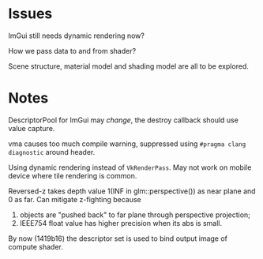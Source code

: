 # Issues

ImGui still needs dynamic rendering now?

How we pass data to and from shader?

Scene structure, material model and shading model are all to be explored.

# Notes

DescriptorPool for ImGui may *change*, the destroy callback should use value capture.

vma causes too much compile warning, suppressed using `#pragma clang diagnostic` around header.

Using dynamic rendering instead of `VkRenderPass`. May not work on mobile device where tile rendering is common.

<!-- TODO Try impl reversed-z: projection mat, depth compare operator, depth attachment clear value. -->
Reversed-z takes depth value 1(INF in glm::perspective()) as near plane and 0 as far.
Can mitigate z-fighting because
1) objects are "pushed back" to far plane through perspective projection;
2) IEEE754 float value has higher precision when its abs is small.

By now (1419b16) the descriptor set is used to bind output image of compute shader.


